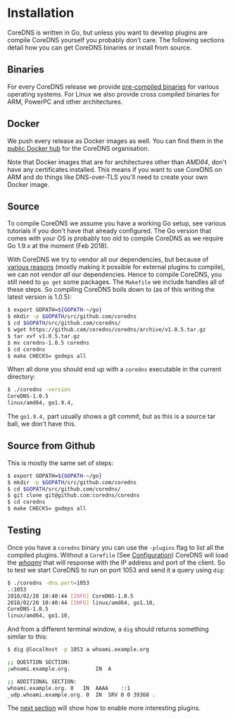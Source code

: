 # Installation

CoreDNS is written in Go, but unless you want to develop plugins are compile CoreDNS yourself you
probably don't care. The following sections detail how you can get CoreDNS binaries or install from source.

## Binaries

For every CoreDNS release we provide [pre-compiled
binaries](https://github.com/coredns/coredns/releases/latest) for various operating systems. For
Linux we also provide cross compiled binaries for ARM, PowerPC and other architectures.

## Docker

We push every release as Docker images as well. You can find them in the [public Docker
hub](https://hub.docker.com/r/coredns/coredns/) for the CoreDNS organisation.

Note that Docker images that are for architectures other than *AMD64*, don't have any certificates
installed. This means if you want to use CoreDNS on ARM and do things like DNS-over-TLS you'll need
to create your own Docker image.

## Source

To compile CoreDNS we assume you have a working Go setup, see various tutorials if you don't have
that already configured. The Go version that comes with your OS is probably too old to compile
CoreDNS as we require Go 1.9.x at the moment (Feb 2018).

With CoreDNS we try to vendor all our dependencies, but because of [various
reasons](https://github.com/coredns/coredns/issues/1523) (mostly making it
possible for external plugins to compile), we can not vendor *all* our dependencies. Hence to compile
CoreDNS, you still need to `go get` some packages. The `Makefile` we include handles all of these
steps. So compiling CoreDNS boils down to (as of this writing the latest version is 1.0.5):

~~~ sh
$ export GOPATH=${GOPATH-~/go}
$ mkdir -p $GOPATH/src/github.com/coredns
$ cd $GOPATH/src/github.com/coredns/
$ wget https://github.com/coredns/coredns/archive/v1.0.5.tar.gz
$ tar xvf v1.0.5.tar.gz
$ mv coredns-1.0.5 coredns
$ cd coredns
$ make CHECKS= godeps all
~~~

When all done you should end up with a `coredns` executable in the current directory:
~~~ sh
$ ./coredns -version
CoreDNS-1.0.5
linux/amd64, go1.9.4,
~~~
The `go1.9.4,` part usually shows a git commit, but as this is a source tar ball, we don't have
this.

## Source from Github

This is mostly the same set of steps:

~~~ sh
$ export GOPATH=${GOPATH-~/go}
$ mkdir -p $GOPATH/src/github.com/coredns
$ cd $GOPATH/src/github.com/coredns/
$ git clone git@github.com:coredns/coredns
$ cd coredns
$ make CHECKS= godeps all
~~~

## Testing

Once you have a `coredns` binary you can use the `-plugins` flag to list all the compiled plugins.
Without a `Corefile` (See [Configuration](#configuration)) CoreDNS will load the
[*whoami*](/plugins/whoami) that will response with the IP address and port of the client. So to
test we start CoreDNS to run on port 1053 and send it a query using `dig`:

~~~ sh
$ ./coredns -dns.port=1053
.:1053
2018/02/20 10:40:44 [INFO] CoreDNS-1.0.5
2018/02/20 10:40:44 [INFO] linux/amd64, go1.10,
CoreDNS-1.0.5
linux/amd64, go1.10,
~~~

And from a different terminal window, a `dig` should returns something similar to this:

~~~ sh
$ dig @localhost -p 1053 a whoami.example.org

;; QUESTION SECTION:
;whoami.example.org.		IN	A

;; ADDITIONAL SECTION:
whoami.example.org.	0	IN	AAAA	::1
_udp.whoami.example.org. 0	IN	SRV	0 0 39368 .
~~~

The [next section](#configuration) will show how to enable more interesting plugins.

